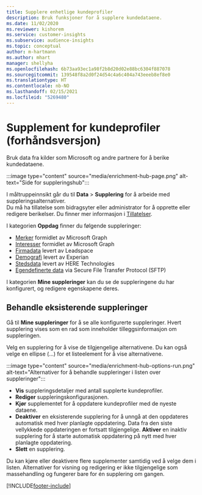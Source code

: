 ```yaml
---
title: Supplere enhetlige kundeprofiler
description: Bruk funksjoner for å supplere kundedataene.
ms.date: 11/02/2020
ms.reviewer: kishorem
ms.service: customer-insights
ms.subservice: audience-insights
ms.topic: conceptual
author: m-hartmann
ms.author: mhart
manager: shellyha
ms.openlocfilehash: 6b73aa93ec1a98f2b8d20d02e88bc6304f887078
ms.sourcegitcommit: 139548f8a2d0f24d54c4a6c404a743eeeb8ef8e0
ms.translationtype: HT
ms.contentlocale: nb-NO
ms.lasthandoff: 02/15/2021
ms.locfileid: "5269480"
---
```

# <a name="enrichment-for-customer-profiles-preview"></a>Supplement for kundeprofiler (forhåndsversjon)

Bruk data fra kilder som Microsoft og andre partnere for å berike kundedataene.

:::image type="content" source="media/enrichment-hub-page.png" alt-text="Side for suppleringshub":::

I måltruppeinnsikt går du til **Data** > **Supplering** for å arbeide med suppleringsalternativer.    
Du må ha tillatelse som bidragsyter eller administrator for å opprette eller redigere berikelser. Du finner mer informasjon i [Tillatelser](permissions.md).

I kategorien **Oppdag** finner du følgende suppleringer:

- [Merker](enrichment-microsoft-graph.md) formidlet av Microsoft Graph
- [Interesser](enrichment-microsoft-graph.md) formidlet av Microsoft Graph
- [Firmadata](enrichment-leadspace.md) levert av Leadspace
- [Demografi](enrichment-experian.md) levert av Experian
- [Stedsdata](enrichment-here.md) levert av HERE Technologies
- [Egendefinerte data](enrichment-SFTP-custom-import.md) via Secure File Transfer Protocol (SFTP)

I kategorien **Mine suppleringer** kan du se de suppleringene du har konfigurert, og redigere egenskapene deres.

## <a name="manage-existing-enrichments"></a>Behandle eksisterende suppleringer

Gå til **Mine suppleringer** for å se alle konfigurerte suppleringer. Hvert supplering vises som en rad som inneholder tilleggsinformasjon om suppleringen.

Velg en supplering for å vise de tilgjengelige alternativene. Du kan også velge en ellipse (...) for et listeelement for å vise alternativene.

:::image type="content" source="media/enrichment-hub-options-run.png" alt-text="Alternativer for å behandle suppleringer i listen over suppleringer":::

- **Vis** suppleringsdetaljer med antall supplerte kundeprofiler.
- **Rediger** suppleringskonfigurasjonen.
- **Kjør** supplementet for å oppdatere kundeprofiler med de nyeste dataene.
- **Deaktiver** en eksisterende supplering for å unngå at den oppdateres automatisk med hver planlagte oppdatering. Data fra den siste vellykkede oppdateringen er fortsatt tilgjengelige. **Aktiver** en inaktiv supplering for å starte automatisk oppdatering på nytt med hver planlagte oppdatering.
- **Slett** en supplering.

Du kan kjøre eller deaktivere flere supplementer samtidig ved å velge dem i listen. Alternativer for visning og redigering er ikke tilgjengelige som massehandling og fungerer bare for én supplering om gangen.


[!INCLUDE[footer-include](../includes/footer-banner.md)]